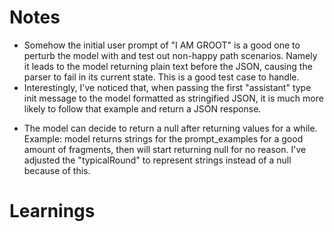 # Notes

- Somehow the initial user prompt of "I AM GROOT" is a good one to perturb the model with and test out non-happy path scenarios. Namely it leads to the model returning plain text before the JSON, causing the parser to fail in its current state. This is a good test case to handle.
- Interestingly, I've noticed that, when passing the first "assistant" type init message to the model formatted as stringified JSON, it is much more likely to follow that example and return a JSON response.
<!-- !Important -->
- The model can decide to return a null after returning values for a while. Example: model returns strings for the prompt_examples for a good amount of fragments, then will start returning null for no reason. I've adjusted the "typicalRound" to represent strings instead of a null because of this.

# Learnings
